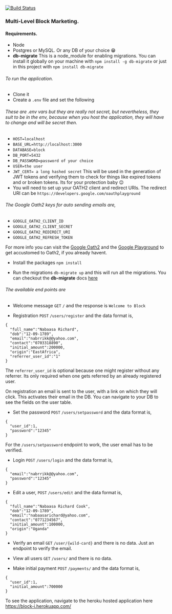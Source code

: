 [![Build Status](https://travis-ci.com/RrNn/block.svg?branch=develop)](https://travis-ci.com/RrNn/block)

### Multi-Level Block Marketing.

#### Requirements.

- Node
- Postgres or MySQL. Or any DB of your choice :grin:
- **db-migrate** This is a node_module for enabling migrations. You can install it globally on your machine with
  `npm install -g db-migrate` or just in this project with `npm install db-migrate`

###### To run the application.

- Clone it
- Create a `.env` file and set the following

###### These are .env vars but they are really not secret, but nevertheless, they suit to be in the env, because when you host the application, they will have to change and will be secret then.

- `HOST=localhost`
- `BASE_URL=http://localhost:3000`
- `DATABASE=block`
- `DB_PORT=5432`
- `DB_PASSWORD=password of your choice`
- `USER=the user`
- `JWT_CERT= a long hashed secret` This will be used in the generation of JWT tokens and verifying them to
  check for things like expired tokens and or broken tokens. Its for your protection baby :wink:
- You will need to set up your OATH2 client and redirect URIs. The redirect URI can be
  `https://developers.google.com/oauthplayground`

###### The Google Oath2 keys for auto sending emails are,

- `GOOGLE_OATH2_CLIENT_ID`
- `GOOGLE_OATH2_CLIENT_SECRET`
- `GOOGLE_OATH2_REDIRECT_URI`
- `GOOGLE_OATH2_REFRESH_TOKEN`

For more info you can visit the [Google Oath2](https://developers.google.com/identity/protocols/OAuth2)
and the [Google Playground](https://developers.google.com/oauthplayground/) to get accustomed to Oath2, if
you already havent.

- Install the packages `npm install`

- Run the migrations `db-migrate up` and this will run all the migrations. You can checkout the **db-migrate** docs [here](https://db-migrate.readthedocs.io/en/latest/)

###### The available end points are

- Welcome message `GET` `/` and the response is `Welcome to Block`

- Registration `POST` `/users/register` and the data format is,

```
{
  "full_name":"Nabaasa Richard",
  "dob":"12-09-1789",
  "email":"nabrrikk@@yahoo.com",
  "contact":"0703318890",
  "initial_amount":200000,
  "origin":"EastAfrica",
  "referrer_user_id":"1"
}
```

The `referrer_user_id` is optional because one might register without any referrer. Its only required when one gets referred by an already registered user.

On registration an email is sent to the user, with a link on which they will click. This activates their email in the DB. You can navigate to your DB to see the fields on the user table.

- Set the password `POST` `/users/setpassword` and the data format is,

```
{
  "user_id":1,
  "password":"12345"
}
```

For the `/users/setpassword` endpoint to work, the user email has to be verified.

- Login `POST` `/users/login` and the data format is,

```
{
  "email":"nabrrikk@@yahoo.com",
  "password":"12345"
}
```

- Edit a user, `POST` `/users/edit` and the data format is,

```
{
  "full_name":"Nabaasa Richard Cook",
  "dob":"12-09-1789",
  "email":"nabaasarichard@yahoo.com",
  "contact":"0771234567",
  "initial_amount":100000,
  "origin":"Uganda"
}
```

- Verify an email `GET` `/user/{wild-card}` and there is no data. Just an endpoint to verify the email.

- View all users `GET` `/users/` and there is no data.

- Make initial payment `POST` `/payments/` and the data format is,

```
{
  "user_id":1,
  "initial_amount":700000
}
```

To see the application, navigate to the heroku hosted application here https://block-i.herokuapp.com/
